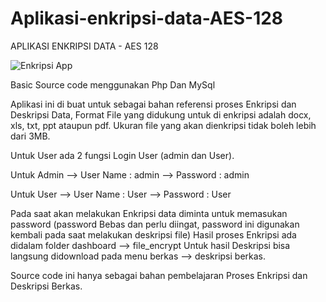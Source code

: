 # Aplikasi-enkripsi-data-AES-128
APLIKASI ENKRIPSI DATA - AES 128

![Enkripsi App](https://github.com/novri3h/aplikasi-enkripsi-data-AES-128/assets/25641359/353e7962-19b4-425f-9851-e8204be9822c)

Basic Source code menggunakan Php Dan MySql

Aplikasi ini di buat untuk sebagai bahan referensi proses Enkripsi dan Deskripsi Data, Format File yang didukung untuk di enkripsi adalah docx, xls, txt, ppt ataupun pdf. Ukuran file yang akan dienkripsi tidak boleh lebih dari 3MB.

Untuk User ada 2 fungsi Login User (admin dan User).

Untuk Admin --> User Name : admin
            --> Password  : admin

Untuk User  --> User Name : User
            --> Password  : User

Pada saat akan melakukan Enkripsi data diminta untuk memasukan password (password Bebas dan perlu diingat, password ini digunakan kembali pada saat melakukan deskripsi file) 
Hasil proses Enkripsi ada didalam folder dashboard --> file_encrypt
Untuk hasil Deskripsi bisa langsung didownload pada menu berkas --> deskripsi berkas.

Source code ini hanya sebagai bahan pembelajaran Proses Enkripsi dan Deskripsi Berkas.
